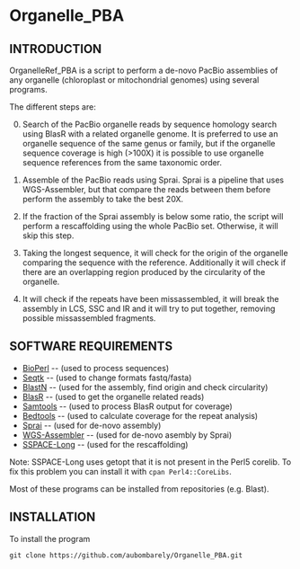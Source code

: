 # Organelle_PBA

INTRODUCTION
------------

OrganelleRef_PBA is a script to perform a de-novo PacBio assemblies of any 
organelle (chloroplast or mitochondrial genomes) using several programs. 

The different steps are:

0. Search of the PacBio organelle reads by sequence homology search using BlasR with a related organelle genome. It is preferred to use an organelle sequence of the same genus or family, but if the organelle sequence coverage is high (>100X) it is possible to use organelle sequence references from the same taxonomic order.

0. Assemble of the PacBio reads using Sprai. Sprai is a pipeline that uses WGS-Assembler, but that compare the reads between them before perform the assembly to take the best 20X.

0. If the fraction of the Sprai assembly is below some ratio, the script will perform a rescaffolding using the whole PacBio set. Otherwise, it will skip this step.

0. Taking the longest sequence, it will check for the origin of the organelle comparing the sequence with the reference. Additionally it will check if there are an overlapping region produced by the circularity of the organelle.

0. It will check if the repeats have been missassembled, it will break the assembly in LCS, SSC and IR and it will try to put together, removing possible missassembled fragments.


SOFTWARE REQUIREMENTS
---------------------

* [BioPerl](http://www.bioperl.org/wiki/Installing_BioPerl) -- (used to process sequences)
* [Seqtk](https://github.com/lh3/seqtk) -- (used to change formats fastq/fasta)
* [BlastN](https://blast.ncbi.nlm.nih.gov/Blast.cgi?PAGE_TYPE=BlastDocs&DOC_TYPE=Download) -- (used for the assembly, find origin and check circularity)
* [BlasR](https://github.com/PacificBiosciences/blasr/blob/master/README.INSTALL.md) -- (used to get the organelle related reads)
* [Samtools](http://samtools.sourceforge.net/) -- (used to process BlasR output for coverage)
* [Bedtools](http://bedtools.readthedocs.org/en/latest/) -- (used to calculate coverage for the repeat analysis)
* [Sprai](http://zombie.cb.k.u-tokyo.ac.jp/sprai/README.html) -- (used for de-novo assembly)
* [WGS-Assembler](http://wgs-assembler.sourceforge.net) -- (used for de-novo asembly by Sprai)
* [SSPACE-Long](http://www.baseclear.com/genomics/bioinformatics/basetools/SSPACE-longread) -- (used for the rescaffolding)

Note: SSPACE-Long uses getopt that it is not present in the Perl5 corelib. To fix this problem you can install it with ```cpan Perl4::CoreLibs```.

Most of these programs can be installed from repositories (e.g. Blast).


INSTALLATION
------------

To install the program

```
git clone https://github.com/aubombarely/Organelle_PBA.git
```


